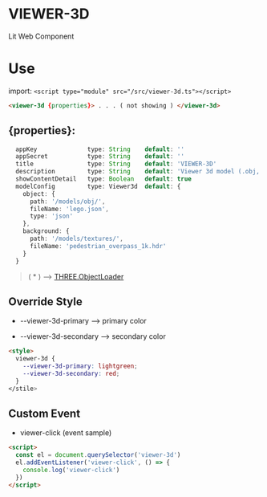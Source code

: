 # VIEWER-3D

Lit Web Component

# Use

import:
`<script type="module" src="/src/viewer-3d.ts"></script>`

```html
<viewer-3d {properties}> . . . ( not showing ) </viewer-3d>
```

## {properties}:

```typescript
  appKey              type: String    default: ''
  appSecret           type: String    default: ''
  title               type: String    default: 'VIEWER-3D'
  description         type: String    default: 'Viewer 3d model (.obj, .fbx, .json (*))'
  showContentDetail   type: Boolean   default: true
  modelConfig         type: Viewer3d  default: {
    object: {
      path: '/models/obj/',
      fileName: 'lego.json',
      type: 'json'
    },
    background: {
      path: '/models/textures/',
      fileName: 'pedestrian_overpass_1k.hdr'
    }
  }
```

> ( \* ) --> [THREE.ObjectLoader](https://threejs.org/docs/#api/en/loaders/ObjectLoader)

## Override Style

- --viewer-3d-primary --> primary color

- --viewer-3d-secondary --> secondary color

```html
<style>
  viewer-3d {
    --viewer-3d-primary: lightgreen;
    --viewer-3d-secondary: red;
  }
</stile>
```

## Custom Event

- viewer-click (event sample)

```html
<script>
  const el = document.querySelector('viewer-3d')
  el.addEventListener('viewer-click', () => {
    console.log('viewer-click')
  })
</script>
```
